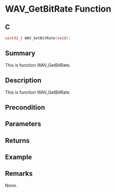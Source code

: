 # WAV_GetBitRate Function

## C

```c
uint32_t WAV_GetBitRate(void);
```

## Summary
This is function WAV_GetBitRate.

## Description
This is function WAV_GetBitRate.

## Precondition

## Parameters

## Returns

## Example

## Remarks
None.
